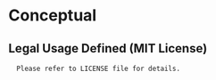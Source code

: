 # Conceptual



   ## Legal Usage Defined (MIT License)
   
      Please refer to LICENSE file for details.
